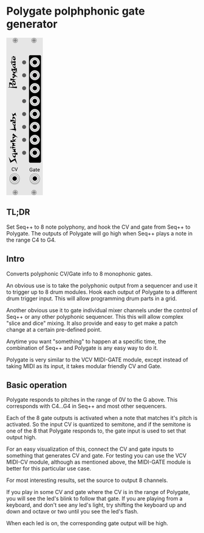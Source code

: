 # Polygate polphphonic gate generator

![Polygate Panel](./polygate.png)

## TL;DR

Set Seq++ to 8 note polyphony, and hook the CV and gate from Seq++ to Polygate. The outputs of Polygate will go high when Seq++ plays a note in the range C4 to G4.

## Intro
Converts polyphonic CV/Gate info to 8 monophonic gates.

An obvious use is to take the polyphonic output from a sequencer and use it to trigger up to 8 drum modules. Hook each output of Polygate to a different drum trigger input. This will allow programming drum parts in a grid.

Another obvious use it to gate individual mixer channels under the control of Seq++ or any other polyphonic sequencer. This this will allow complex "slice and dice" mixing. It also provide and easy to get make a patch change at a certain pre-defined point.

Anytime you want "something" to happen at a specific time, the combination of Seq++ and Polygate is any easy way to do it.

Polygate is very similar to the VCV MIDI-GATE module, except instead of taking MIDI as its input, it takes modular friendly CV and Gate.

## Basic operation

Polygate responds to pitches in the range of 0V to the G above. This corresponds with C4...G4 in Seq++ and most other sequencers.

Each of the 8 gate outputs is activated when a note that matches it's pitch is activated. So the input CV is quantized to semitone, and if the semitone is one of the 8 that Polygate responds to, the gate input is used to set that output high.

For an easy visualization of this, connect the CV and gate inputs to something that generates CV and gate. For testing you can use the VCV MIDI-CV module, although as mentioned above, the MIDI-GATE module is better for this particular use case.

For most interesting results, set the source to output 8 channels.

If you play in some CV and gate where the CV is in the range of Polygate, you will  see the led's blink to follow that gate. If you are playing from a keyboard, and don't see any led's light, try shifting the keyboard up and down and octave or two until you see the led's flash.

When each led is on, the corresponding gate output will be high.
